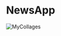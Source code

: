 # NewsApp

![MyCollages](https://user-images.githubusercontent.com/88098218/163708413-25bdc1bf-057d-467f-9b4a-461255608ec6.jpg)

